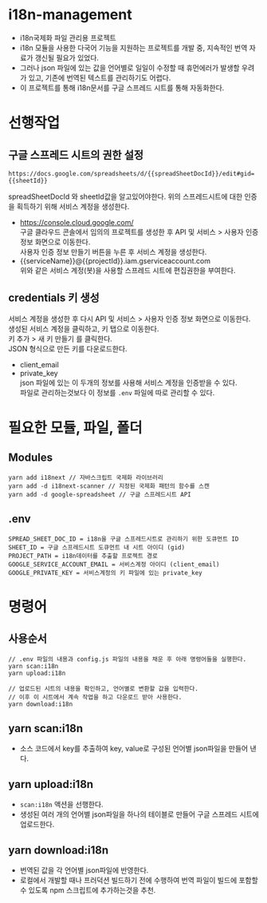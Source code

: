 # i18n-management
* i18n국제화 파일 관리용 프로젝트
* i18n 모듈을 사용한 다국어 기능을 지원하는 프로젝트를 개발 중, 지속적인 번역 자료가 갱신될 필요가 있었다.
* 그러나 json 파일에 있는 값을 언어별로 일일이 수정할 때 휴먼에러가 발생할 우려가 있고, 기존에 번역된 텍스트를 관리하기도 어렵다.
* 이 프로젝트를 통해 i18n문서를 구글 스프레드 시트를 통해 자동화한다.

# 선행작업
## 구글 스프레드 시트의 권한 설정
```
https://docs.google.com/spreadsheets/d/{{spreadSheetDocId}}/edit#gid={{sheetId}}
```
spreadSheetDocId 와 sheetId값을 알고있어야한다.
위의 스프레드시트에 대한 인증을 획득하기 위해 서비스 계정을 생성한다.
*  https://console.cloud.google.com/   
구글 클라우드 콘솔에서 임의의 프로젝트를 생성한 후 API 및 서비스 > 사용자 인증 정보 화면으로 이동한다.   
사용자 인증 정보 만들기 버튼을 누른 후 서비스 계정을 생성한다.
* {{serviceName}}@{{projectId}}.iam.gserviceaccount.com   
위와 같은 서비스 계정(봇)을 사용할 스프레드 시트에 편집권한을 부여한다.

## credentials 키 생성
서비스 계정을 생성한 후 다시 API 및 서비스 > 사용자 인증 정보 화면으로 이동한다.   
생성된 서비스 계정을 클릭하고, 키 탭으로 이동한다.   
키 추가 > 새 키 만들기 를 클릭한다.   
JSON 형식으로 만든 키를 다운로드한다.   
* client_email   
* private_key   
json 파일에 있는 이 두개의 정보를 사용해 서비스 계정을 인증받을 수 있다.   
파일로 관리하는것보다 이 정보를 ```.env``` 파일에 따로 관리할 수 있다.   

# 필요한 모듈, 파일, 폴더
## Modules
```
yarn add i18next // 자바스크립트 국제화 라이브러리
yarn add -d i18next-scanner // 지정된 국제화 패턴의 함수를 스캔
yarn add -d google-spreadsheet // 구글 스프레드시트 API 
```

## .env
```
SPREAD_SHEET_DOC_ID = i18n을 구글 스프레드시트로 관리하기 위한 도큐먼트 ID
SHEET_ID = 구글 스프레드시트 도큐먼트 내 시트 아이디 (gid)
PROJECT_PATH = i18n데이터를 추출할 프로젝트 경로
GOOGLE_SERVICE_ACCOUNT_EMAIL = 서비스계정 아이디 (client_email)
GOOGLE_PRIVATE_KEY = 서비스계정의 키 파일에 있는 private_key
```

# 명령어
## 사용순서
```
// .env 파일의 내용과 config.js 파일의 내용을 채운 후 아래 명령어들을 실행한다.
yarn scan:i18n
yarn upload:i18n

// 업로드된 시트의 내용을 확인하고, 언어별로 변환할 값을 입력한다.
// 이후 이 시트에서 계속 작업을 하고 다운로드 받아 사용한다.
yarn download:i18n
```
## yarn scan:i18n
* 소스 코드에서 key를 추출하여 key, value로 구성된 언어별 json파일을 만들어 낸다.  

## yarn upload:i18n
* ```scan:i18n``` 액션을 선행한다.
* 생성된 여러 개의 언어별 json파일을 하나의 테이블로 만들어 구글 스프레드 시트에 업로드한다. 
 
## yarn download:i18n
* 번역된 값을 각 언어별 json파일에 반영한다. 
* 로컬에서 개발할 때나 프러덕션 빌드하기 전에 수행하여 번역 파일이 빌드에 포함할 수 있도록 npm 스크립트에 추가하는것을 추천.


